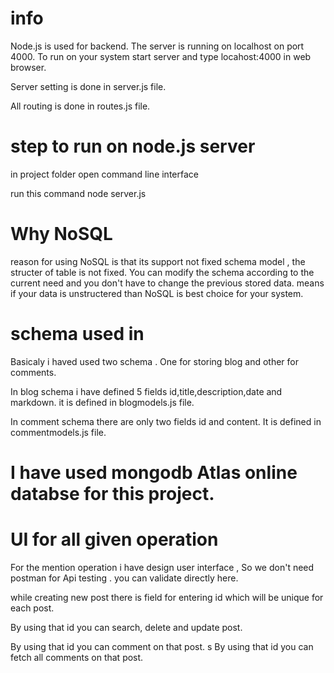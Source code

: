 # info 
Node.js is used for backend. The server is running on localhost on port 4000.
To run on your system start server and type locahost:4000 in web browser.

Server setting is done in server.js file.

All routing is done in routes.js file.

# step to run on node.js server

in project folder open command line interface

run this command
node server.js

# Why NoSQL

reason for using NoSQL is that its support not fixed schema model , the structer of table is not fixed.
You can modify the schema according to the current need and you don't have to change the previous stored data.
means if your data is unstructered than NoSQL is best choice for your system.

# schema used in

Basicaly i haved used two schema . One for storing blog and other for comments.

In blog schema i have defined 5 fields id,title,description,date and markdown. it is defined in blogmodels.js file.

In comment schema there are only two fields id and content. It is defined in commentmodels.js file.

# I have used mongodb Atlas online databse for this project.


# UI for all given operation
For the mention operation i have design user interface , So we don't need postman for Api testing . you can validate directly here.

while creating new post there is field for entering id which will be unique for each post.

By using that id you can search, delete and update post.

By using that id you can comment on that post.
s
By using that id you can fetch all comments on that post.
